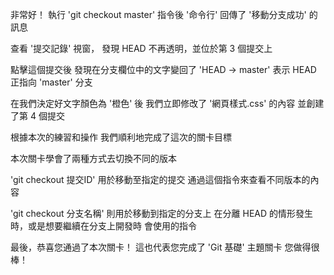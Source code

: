 非常好！
執行 'git checkout master' 指令後
'命令行' 回傳了 '移動分支成功' 的訊息

查看 '提交記錄' 視窗，
發現 HEAD 不再透明，並位於第 3 個提交上

點擊這個提交後
發現在分支欄位中的文字變回了 'HEAD -> master'
表示 HEAD 正指向 'master' 分支

在我們決定好文字顏色為 '橙色' 後
我們立即修改了 '網頁樣式.css' 的內容
並創建了第 4 個提交

根據本次的練習和操作
我們順利地完成了這次的關卡目標

本次關卡學會了兩種方式去切換不同的版本

'git checkout 提交ID' 用於移動至指定的提交
通過這個指令來查看不同版本的內容

'git checkout 分支名稱' 則用於移動到指定的分支上
在分離 HEAD 的情形發生時，或是想要繼續在分支上開發時
會使用的指令

最後，恭喜您通過了本次關卡！
這也代表您完成了 'Git 基礎' 主題關卡
您做得很棒！
